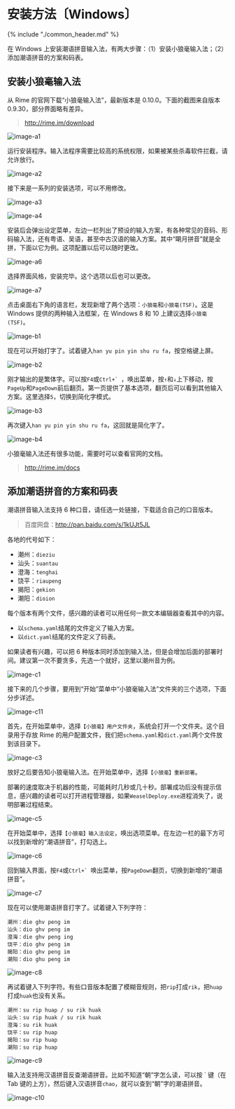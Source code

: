 # 安装方法〔Windows〕

{% include "./common_header.md" %}

在 Windows 上安装潮语拼音输入法，有两大步骤：（1）安装小狼毫输入法；（2）添加潮语拼音的方案和码表。

## 安装小狼毫输入法

从 Rime 的官网下载“小狼毫输入法”，最新版本是 0.10.0。下面的截图来自版本 0.9.30，部分界面略有差异。

> http://rime.im/download

![image-a1]

运行安装程序。输入法程序需要比较高的系统权限，如果被某些杀毒软件拦截，请允许放行。

![image-a2]

接下来是一系列的安装选项，可以不用修改。

![image-a3]

![image-a4]

安装后会弹出设定菜单，左边一栏列出了预设的输入方案，有各种常见的音码、形码输入法，还有粤语、吴语，甚至中古汉语的输入方案。其中“朙月拼音”就是全拼，下面以它为例。这项配置以后可以随时更改。

![image-a6]

选择界面风格，安装完毕。这个选项以后也可以更改。

![image-a7]

点击桌面右下角的语言栏，发现新增了两个选项：`小狼毫`和`小狼毫(TSF)`。这是 Windows 提供的两种输入法框架，在 Windows 8 和 10 上建议选择`小狼毫(TSF)`。

![image-b1]

现在可以开始打字了。试着键入`han yu pin yin shu ru fa`，按空格键上屏。

![image-b2]

刚才输出的是繁体字。可以按`F4`或```Ctrl+` ```，唤出菜单，按`↑`和`↓`上下移动，按`PageUp`和`PageDown`前后翻页。第一页提供了基本选项，翻页后可以看到其他输入方案。这里选择`5`，切换到简化字模式。

![image-b3]

再次键入`han yu pin yin shu ru fa`，这回就是简化字了。

![image-b4]

小狼毫输入法还有很多功能，需要时可以查看官网的文档。

> http://rime.im/docs

## 添加潮语拼音的方案和码表

潮语拼音输入法支持 6 种口音，请任选一处链接，下载适合自己的口音版本。

> 百度网盘：http://pan.baidu.com/s/1kUJt5JL

各地的代号如下：

- 潮州：`dieziu`
- 汕头：`suantau`
- 澄海：`tenghai`
- 饶平：`riaupeng`
- 揭阳：`gekion`
- 潮阳：`dioion`

每个版本有两个文件，感兴趣的读者可以用任何一款文本编辑器查看其中的内容。

- 以`schema.yaml`结尾的文件定义了输入方案。
- 以`dict.yaml`结尾的文件定义了码表。

如果读者有兴趣，可以把 6 种版本同时添加到输入法，但是会增加后面的部署时间。建议第一次不要贪多，先选一个就好，这里以潮州音为例。

![image-c1]

接下来的几个步骤，要用到“开始”菜单中“小狼毫输入法”文件夹的三个选项，下面分步详述。

![image-c11]

首先，在开始菜单中，选择`【小狼毫】用户文件夹`，系统会打开一个文件夹。这个目录用于存放 Rime 的用户配置文件，我们把`schema.yaml`和`dict.yaml`两个文件放到该目录下。

![image-c3]

放好之后要告知小狼毫输入法。在开始菜单中，选择`【小狼毫】重新部署`。

部署的速度取决于机器的性能，可能耗时几秒或几十秒。部署成功后没有提示信息，感兴趣的读者可以打开进程管理器，如果`WeaselDeploy.exe`进程消失了，说明部署过程结束。

![image-c5]

在开始菜单中，选择`【小狼毫】输入法设定`，唤出选项菜单。在左边一栏的最下方可以找到新增的“潮语拼音”，打勾选上。

![image-c6]

回到输入界面，按`F4`或```Ctrl+` ```唤出菜单，按`PageDown`翻页，切换到新增的“潮语拼音”。

![image-c7]

现在可以使用潮语拼音打字了。试着键入下列字符：

```
潮州：die ghv peng im
汕头：dio ghv peng im
澄海：die ghv peng ing
饶平：dio ghv peng im
揭阳：dio ghv peng im
潮阳：dio ghu peng im
```

![image-c8]

再试着键入下列字符。有些口音版本配置了模糊音规则，把`rip`打成`rik`，把`huap`打成`huak`也没有关系。

```
潮州：su rip huap / su rik huak
汕头：su rip huak / su rik huak
澄海：su rik huak
饶平：su rip huap
揭阳：su rip huap
潮阳：su rip huap
```

![image-c9]

输入法支持用汉语拼音反查潮语拼音。比如不知道“朝”字怎么读，可以按 \` 键（在 Tab 键的上方），然后键入汉语拼音`chao`，就可以查到“朝”字的潮语拼音。

![image-c10]

[image-a1]: http://ww1.sinaimg.cn/large/006mIeATjw1f2ai9l6mqyj30sg0lcwhd.jpg
[image-a2]: http://ww4.sinaimg.cn/large/006mIeATjw1f2ai9lmksdj30sg0lcn01.jpg
[image-a3]: http://ww4.sinaimg.cn/large/006mIeATjw1f2ai9mcrngj30sg0lcq6t.jpg
[image-a4]: http://ww4.sinaimg.cn/large/006mIeATjw1f2ai9msya4j30sg0lcwi7.jpg
[image-a5]: http://ww4.sinaimg.cn/large/006mIeATjw1f2ai9nloqkj30sg0lcwic.jpg
[image-a6]: http://ww4.sinaimg.cn/large/006mIeATjw1f2ai9o3rzqj30sg0lcn13.jpg
[image-a7]: http://ww1.sinaimg.cn/large/006mIeATjw1f2ai9ondg7j30sg0lcdjy.jpg
[image-a8]: http://ww3.sinaimg.cn/large/006mIeATjw1f2ai9p2lq0j30sg0lcwi2.jpg

[image-b1]: http://ww4.sinaimg.cn/large/006mIeATjw1f2aiempz48j30sg0lctaw.jpg
[image-b2]: http://ww3.sinaimg.cn/large/006mIeATjw1f2aien6s3sj30sg0lc76u.jpg
[image-b3]: http://ww4.sinaimg.cn/large/006mIeATjw1f2aienthpej30sg0lcgo5.jpg
[image-b4]: http://ww3.sinaimg.cn/large/006mIeATjw1f2aieo9qwoj30sg0lc0vc.jpg

[image-c1]: http://ww4.sinaimg.cn/large/006mIeATjw1f2aij8s6btj30sg0lc775.jpg
[image-c2]: http://ww4.sinaimg.cn/large/006mIeATjw1f2aij98ozyj30sg0lc77d.jpg
[image-c3]: http://ww2.sinaimg.cn/large/006mIeATjw1f2aij9qe5yj30sg0lcwjd.jpg
[image-c4]: http://ww4.sinaimg.cn/large/006mIeATjw1f2aija7gdjj30sg0lctca.jpg
[image-c5]: http://ww4.sinaimg.cn/large/006mIeATjw1f2aijasbf5j30sg0lcn17.jpg
[image-c6]: http://ww3.sinaimg.cn/large/006mIeATjw1f2aijbdxgij30sg0lcq5w.jpg
[image-c7]: http://ww3.sinaimg.cn/large/006mIeATjw1f2aijbv2u6j30sg0lc0vj.jpg
[image-c8]: http://ww2.sinaimg.cn/large/006mIeATjw1f2aijdze38j30sg0lcmzw.jpg
[image-c9]: http://ww3.sinaimg.cn/large/006mIeATjw1f2aijem663j30sg0lcdih.jpg
[image-c10]: http://ww1.sinaimg.cn/large/006mIeATjw1f2aijf2ylxj30sg0lc415.jpg
[image-c11]: http://ww4.sinaimg.cn/large/006mIeATjw1f2qc0urd6jj30sg0lcgp8.jpg
